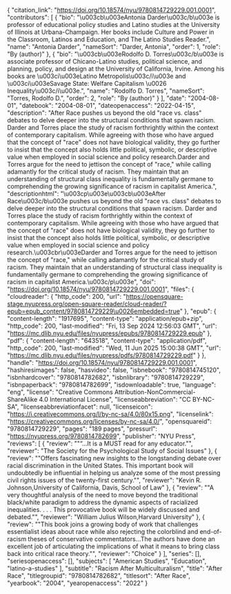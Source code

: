{
   "citation_link": "https://doi.org/10.18574/nyu/9780814729229.001.0001",
   "contributors": [
     {
       "bio": "\u003cb\u003eAntonia Darder\u003c/b\u003e is professor of educational policy studies and Latino studies at the University of Illinois at Urbana-Champaign. Her books include Culture and Power in the Classroom, Latinos and Education, and The Latino Studies Reader.",
       "name": "Antonia Darder",
       "nameSort": "Darder, Antonia",
       "order": 1,
       "role": "By (author)"
     },
     {
       "bio": "\u003cb\u003eRodolfo D. Torres\u003c/b\u003e is associate professor of Chicano-Latino studies, political science, and planning, policy, and design at the University of California, Irvine. Among his books are \u003ci\u003eLatino Metropolis\u003c/i\u003e and \u003ci\u003eSavage State: Welfare Capitalism \u0026 Inequality\u003c/i\u003e.",
       "name": "Rodolfo D. Torres",
       "nameSort": "Torres, Rodolfo D.",
       "order": 2,
       "role": "By (author)"
     }
   ],
   "date": "2004-08-01",
   "datebook": "2004-08-01",
   "dateopenaccess": "2022-04-15",
   "description": "After Race pushes us beyond the old \"race vs. class\" debates to delve deeper into the structural conditions that spawn racism. Darder and Torres place the study of racism forthrightly within the context of contemporary capitalism. While agreeing with those who have argued that the concept of \"race\" does not have biological validity, they go further to insist that the concept also holds little political, symbolic, or descriptive value when employed in social science and policy research.Darder and Torres argue for the need to jettison the concept of \"race,\" while calling adamantly for the critical study of racism. They maintain that an understanding of structural class inequality is fundamentally germane to comprehending the growing significance of racism in capitalist America.",
   "descriptionhtml": "\u003cp\u003e\u003cb\u003eAfter Race\u003c/b\u003e pushes us beyond the old \"race vs. class\" debates to delve deeper into the structural conditions that spawn racism. Darder and Torres place the study of racism forthrightly within the context of contemporary capitalism. While agreeing with those who have argued that the concept of \"race\" does not have biological validity, they go further to insist that the concept also holds little political, symbolic, or descriptive value when employed in social science and policy research.\u003cbr\u003eDarder and Torres argue for the need to jettison the concept of \"race,\" while calling adamantly for the critical study of racism. They maintain that an understanding of structural class inequality is fundamentally germane to comprehending the growing significance of racism in capitalist America.\u003c/p\u003e",
   "doi": "https://doi.org/10.18574/nyu/9780814729229.001.0001",
   "files": {
     "cloudreader": {
       "http_code": 200,
       "url": "https://opensquare-stage.nyupress.org/open-square-reader/cloud-reader/?epub=epub_content/9780814729229\u0026embedded=true"
     },
     "epub": {
       "content-length": "1917695",
       "content-type": "application/epub+zip",
       "http_code": 200,
       "last-modified": "Fri, 13 Sep 2024 12:56:03 GMT",
       "url": "https://mc.dlib.nyu.edu/files/nyupress/epubs/9780814729229.epub"
     },
     "pdf": {
       "content-length": "643518",
       "content-type": "application/pdf",
       "http_code": 200,
       "last-modified": "Wed, 11 Jun 2025 15:00:38 GMT",
       "url": "https://mc.dlib.nyu.edu/files/nyupress/pdfs/9780814729229.pdf"
     }
   },
   "handle": "https://doi.org/10.18574/nyu/9780814729229.001.0001",
   "hashiresimages": false,
   "hasvideo": false,
   "isbnebook": "9780814745120",
   "isbnhardcover": "9780814782682",
   "isbnlibrary": "9780814729229",
   "isbnpaperback": "9780814782699",
   "isdownloadable": true,
   "language": "eng",
   "license": "Creative Commons Attribution-NonCommercial-ShareAlike 4.0 International License",
   "licenseabbreviation": "CC BY-NC-SA",
   "licenseabbreviationfacet": null,
   "licenseicon": "https://i.creativecommons.org/l/by-nc-sa/4.0/80x15.png",
   "licenselink": "https://creativecommons.org/licenses/by-nc-sa/4.0/",
   "opensquareid": "9780814729229",
   "pages": "189 pages",
   "pressurl": "https://nyupress.org/9780814782699",
   "publisher": "NYU Press",
   "reviews": [
     {
       "review": "\"“...It is a MUST read for any educator.\"",
       "reviewer": "The Society for the Psychological Study of Social Issues"
     },
     {
       "review": "\"Offers fascinating new insights to the longstanding debate over racial discrimination in the United States. This important book will undoubtedly be influential in helping us analyze some of the most pressing civil rights issues of the twenty-first century.\"",
       "reviewer": "Kevin R. Johnson,University of California, Davis, School of Law"
     },
     {
       "review": "\"A very thoughtful analysis of the need to move beyond the traditional black/white paradigm to address the dynamic aspects of racialized inequalities. . . . This provocative book will be widely discussed and debated.\"",
       "reviewer": "William Julius Wilson,Harvard University"
     },
     {
       "review": "\"This book joins a growing body of work that challenges essentialist ideas about race while also rejecting the colorblind and end-of-racism theses of conservative commentators...The authors have done an excellent job of articulating the implications of what it means to bring class back into critical race theory.\"",
       "reviewer": "Choice"
     }
   ],
   "series": [],
   "seriesopenaccess": [],
   "subjects": [
     "American Studies",
     "Education",
     "latino-a-studies"
   ],
   "subtitle": "Racism After Multiculturalism",
   "title": "After Race",
   "titlegroupid": "9780814782682",
   "titlesort": "After Race",
   "yearbook": "2004",
   "yearopenaccess": "2022"
 }
